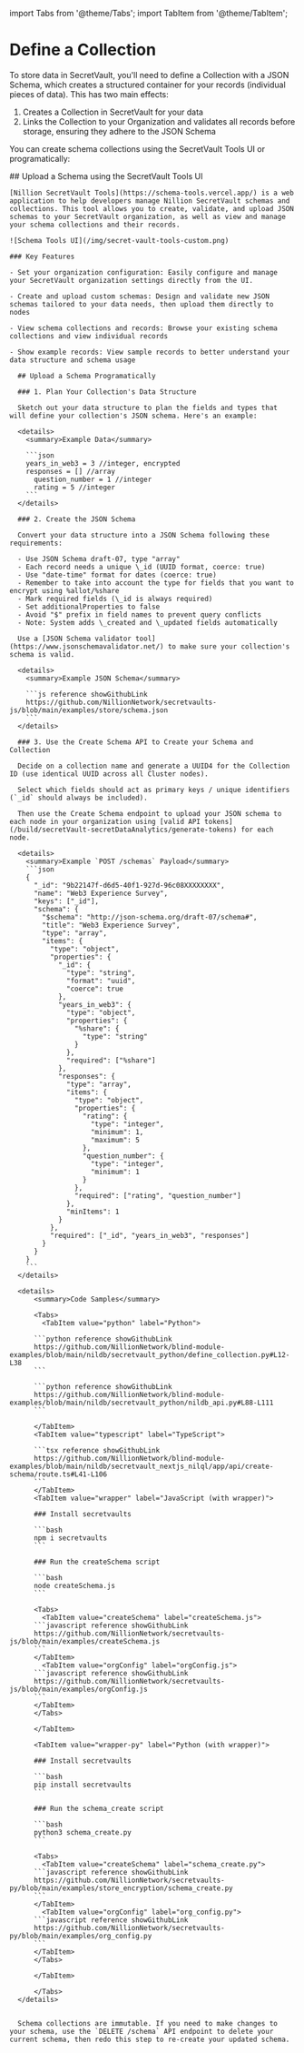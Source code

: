 import Tabs from '@theme/Tabs';
import TabItem from '@theme/TabItem';

# Define a Collection

To store data in SecretVault, you'll need to define a Collection with a JSON Schema, which creates a structured container for your records (individual pieces of data). This has two main effects:

1. Creates a Collection in SecretVault for your data
2. Links the Collection to your Organization and validates all records before storage, ensuring they adhere to the JSON Schema

You can create schema collections using the SecretVault Tools UI or programatically:

<Tabs>

<TabItem value="sv-tool-ui" label="Secret Vaults Tools UI"> 
## Upload a Schema using the SecretVault Tools UI

    [Nillion SecretVault Tools](https://schema-tools.vercel.app/) is a web application to help developers manage Nillion SecretVault schemas and collections. This tool allows you to create, validate, and upload JSON schemas to your SecretVault organization, as well as view and manage your schema collections and their records.

    ![Schema Tools UI](/img/secret-vault-tools-custom.png)

    ### Key Features

    - Set your organization configuration: Easily configure and manage your SecretVault organization settings directly from the UI.

    - Create and upload custom schemas: Design and validate new JSON schemas tailored to your data needs, then upload them directly to nodes

    - View schema collections and records: Browse your existing schema collections and view individual records

    - Show example records: View sample records to better understand your data structure and schema usage

</TabItem>
  
  <TabItem value="programatic" label="Programatic">

      ## Upload a Schema Programatically

      ### 1. Plan Your Collection's Data Structure

      Sketch out your data structure to plan the fields and types that will define your collection's JSON schema. Here's an example:

      <details>
        <summary>Example Data</summary>

        ```json
        years_in_web3 = 3 //integer, encrypted
        responses = [] //array
          question_number = 1 //integer
          rating = 5 //integer
        ```
      </details>

      ### 2. Create the JSON Schema

      Convert your data structure into a JSON Schema following these requirements:

      - Use JSON Schema draft-07, type "array"
      - Each record needs a unique \_id (UUID format, coerce: true)
      - Use "date-time" format for dates (coerce: true)
      - Remember to take into account the type for fields that you want to encrypt using %allot/%share
      - Mark required fields (\_id is always required)
      - Set additionalProperties to false
      - Avoid "$" prefix in field names to prevent query conflicts
      - Note: System adds \_created and \_updated fields automatically

      Use a [JSON Schema validator tool](https://www.jsonschemavalidator.net/) to make sure your collection's schema is valid.

      <details>
        <summary>Example JSON Schema</summary>

        ```js reference showGithubLink
        https://github.com/NillionNetwork/secretvaults-js/blob/main/examples/store/schema.json
        ```
      </details>

      ### 3. Use the Create Schema API to Create your Schema and Collection

      Decide on a collection name and generate a UUID4 for the Collection ID (use identical UUID across all Cluster nodes).

      Select which fields should act as primary keys / unique identifiers (`_id` should always be included).

      Then use the Create Schema endpoint to upload your JSON schema to each node in your organization using [valid API tokens](/build/secretVault-secretDataAnalytics/generate-tokens) for each node.

      <details>
        <summary>Example `POST /schemas` Payload</summary>
        ```json
        {
          "_id": "9b22147f-d6d5-40f1-927d-96c08XXXXXXXX",
          "name": "Web3 Experience Survey",
          "keys": ["_id"],
          "schema": {
            "$schema": "http://json-schema.org/draft-07/schema#",
            "title": "Web3 Experience Survey",
            "type": "array",
            "items": {
              "type": "object",
              "properties": {
                "_id": {
                  "type": "string",
                  "format": "uuid",
                  "coerce": true
                },
                "years_in_web3": {
                  "type": "object",
                  "properties": {
                    "%share": {
                      "type": "string"
                    }
                  },
                  "required": ["%share"]
                },
                "responses": {
                  "type": "array",
                  "items": {
                    "type": "object",
                    "properties": {
                      "rating": {
                        "type": "integer",
                        "minimum": 1,
                        "maximum": 5
                      },
                      "question_number": {
                        "type": "integer",
                        "minimum": 1
                      }
                    },
                    "required": ["rating", "question_number"]
                  },
                  "minItems": 1
                }
              },
              "required": ["_id", "years_in_web3", "responses"]
            }
          }
        }
        ```
      </details>

      <details>
          <summary>Code Samples</summary>

          <Tabs>
            <TabItem value="python" label="Python">

          ```python reference showGithubLink
          https://github.com/NillionNetwork/blind-module-examples/blob/main/nildb/secretvault_python/define_collection.py#L12-L38
          ```

          ```python reference showGithubLink
          https://github.com/NillionNetwork/blind-module-examples/blob/main/nildb/secretvault_python/nildb_api.py#L88-L111
          ```

          </TabItem>
          <TabItem value="typescript" label="TypeScript">

          ```tsx reference showGithubLink
          https://github.com/NillionNetwork/blind-module-examples/blob/main/nildb/secretvault_nextjs_nilql/app/api/create-schema/route.ts#L41-L106
          ```
          </TabItem>
          <TabItem value="wrapper" label="JavaScript (with wrapper)">

          ### Install secretvaults

          ```bash
          npm i secretvaults
          ```

          ### Run the createSchema script

          ```bash
          node createSchema.js
          ```

          <Tabs>
            <TabItem value="createSchema" label="createSchema.js">
          ```javascript reference showGithubLink
          https://github.com/NillionNetwork/secretvaults-js/blob/main/examples/createSchema.js
          ```
          </TabItem>
            <TabItem value="orgConfig" label="orgConfig.js">
          ```javascript reference showGithubLink
          https://github.com/NillionNetwork/secretvaults-js/blob/main/examples/orgConfig.js
          ```
          </TabItem>
          </Tabs>

          </TabItem>

          <TabItem value="wrapper-py" label="Python (with wrapper)">

          ### Install secretvaults

          ```bash
          pip install secretvaults
          ```

          ### Run the schema_create script

          ```bash
          python3 schema_create.py
          ```

          <Tabs>
            <TabItem value="createSchema" label="schema_create.py">
          ```javascript reference showGithubLink
          https://github.com/NillionNetwork/secretvaults-py/blob/main/examples/store_encryption/schema_create.py
          ```
          </TabItem>
            <TabItem value="orgConfig" label="org_config.py">
          ```javascript reference showGithubLink
          https://github.com/NillionNetwork/secretvaults-py/blob/main/examples/org_config.py
          ```
          </TabItem>
          </Tabs>

          </TabItem>

          </Tabs>
      </details>


      Schema collections are immutable. If you need to make changes to your schema, use the `DELETE /schema` API endpoint to delete your current schema, then redo this step to re-create your updated schema.

  </TabItem>
</Tabs>

